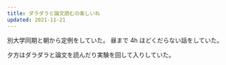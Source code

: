 ```yaml
---
title: ダラダラと論文読むの楽しいね
updated: 2021-11-21
---
```


別大学同期と朝から定例をしていた。
昼まで 4h ほどくだらない話をしていた。

夕方はダラダラと論文を読んだり実験を回して入りしていた。
